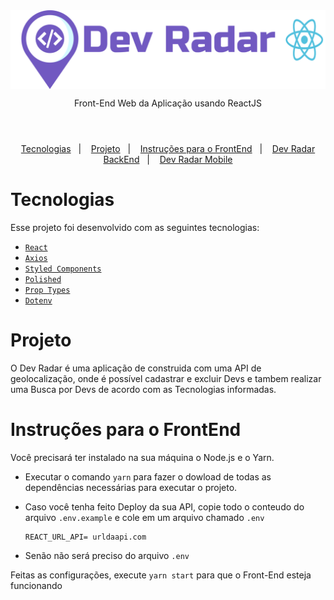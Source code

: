 <header align="center" >
  <img align="center" src="./.github/dev-radar-react.svg" alt="Dev Radar">
  <p align="center">
    Front-End Web da Aplicação usando ReactJS
  </p>
</header>

<p align="center" style="margin-top: 15px;">
  <a href="#tecnologias">Tecnologias</a>&nbsp;&nbsp;&nbsp;|&nbsp;&nbsp;&nbsp;
  <a href="#projeto">Projeto</a>&nbsp;&nbsp;&nbsp;|&nbsp;&nbsp;&nbsp;
  <a href="">Instruções para o FrontEnd</a>&nbsp;&nbsp;&nbsp;|&nbsp;&nbsp;&nbsp;
  <a href="https://github.com/will-souza97/dev-radar_backend">Dev Radar BackEnd</a>&nbsp;&nbsp;&nbsp;|&nbsp;&nbsp;&nbsp;
  <a href="">Dev Radar Mobile</a>

</p>

<h1 id="tecnologias">Tecnologias</h1>

Esse projeto foi desenvolvido com as seguintes tecnologias:

- [`React`](https://reactjs.org/)
- [`Axios`](https://www.npmjs.com/package/axios)
- [`Styled Components`](https://www.npmjs.com/package/styled-components)
- [`Polished`](https://www.npmjs.com/package/polished)
- [`Prop Types`](https://www.npmjs.com/package/prop-types)
- [`Dotenv`](https://www.npmjs.com/package/dotenv)

<h1 id="projeto">Projeto</h1>

O Dev Radar é uma aplicação de construida com uma API de geolocalização,
onde é possível cadastrar e excluir Devs e tambem realizar uma Busca por
Devs de acordo com as Tecnologias informadas.

<h1 id="instrucao">Instruções para o FrontEnd</h1>

Você precisará ter instalado na sua máquina o Node.js e o Yarn.

- Executar o comando `yarn` para fazer o dowload de todas as dependências necessárias para executar o projeto.

- Caso você tenha feito Deploy da sua API, copie todo o conteudo do arquivo `.env.example` e cole em um arquivo chamado `.env`

      REACT_URL_API= urldaapi.com

- Senão não será preciso do arquivo `.env`

Feitas as configurações, execute `yarn start` para que o Front-End esteja funcionando
